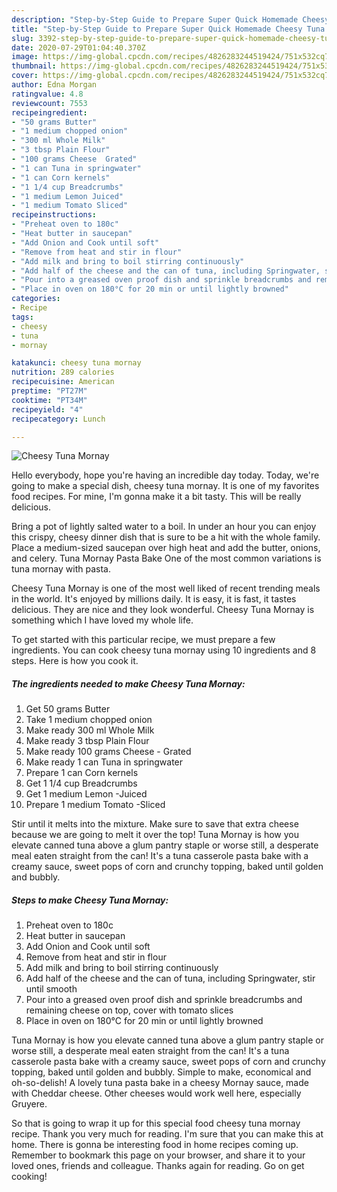```yaml
---
description: "Step-by-Step Guide to Prepare Super Quick Homemade Cheesy Tuna Mornay"
title: "Step-by-Step Guide to Prepare Super Quick Homemade Cheesy Tuna Mornay"
slug: 3392-step-by-step-guide-to-prepare-super-quick-homemade-cheesy-tuna-mornay
date: 2020-07-29T01:04:40.370Z
image: https://img-global.cpcdn.com/recipes/4826283244519424/751x532cq70/cheesy-tuna-mornay-recipe-main-photo.jpg
thumbnail: https://img-global.cpcdn.com/recipes/4826283244519424/751x532cq70/cheesy-tuna-mornay-recipe-main-photo.jpg
cover: https://img-global.cpcdn.com/recipes/4826283244519424/751x532cq70/cheesy-tuna-mornay-recipe-main-photo.jpg
author: Edna Morgan
ratingvalue: 4.8
reviewcount: 7553
recipeingredient:
- "50 grams Butter"
- "1 medium chopped onion"
- "300 ml Whole Milk"
- "3 tbsp Plain Flour"
- "100 grams Cheese  Grated"
- "1 can Tuna in springwater"
- "1 can Corn kernels"
- "1 1/4 cup Breadcrumbs"
- "1 medium Lemon Juiced"
- "1 medium Tomato Sliced"
recipeinstructions:
- "Preheat oven to 180c"
- "Heat butter in saucepan"
- "Add Onion and Cook until soft"
- "Remove from heat and stir in flour"
- "Add milk and bring to boil stirring continuously"
- "Add half of the cheese and the can of tuna, including Springwater, stir until smooth"
- "Pour into a greased oven proof dish and sprinkle breadcrumbs and remaining cheese on top, cover with tomato slices"
- "Place in oven on 180°C for 20 min or until lightly browned"
categories:
- Recipe
tags:
- cheesy
- tuna
- mornay

katakunci: cheesy tuna mornay 
nutrition: 289 calories
recipecuisine: American
preptime: "PT27M"
cooktime: "PT34M"
recipeyield: "4"
recipecategory: Lunch

---
```



![Cheesy Tuna Mornay](https://img-global.cpcdn.com/recipes/4826283244519424/751x532cq70/cheesy-tuna-mornay-recipe-main-photo.jpg)

Hello everybody, hope you're having an incredible day today. Today, we're going to make a special dish, cheesy tuna mornay. It is one of my favorites food recipes. For mine, I'm gonna make it a bit tasty. This will be really delicious.

Bring a pot of lightly salted water to a boil. In under an hour you can enjoy this crispy, cheesy dinner dish that is sure to be a hit with the whole family. Place a medium-sized saucepan over high heat and add the butter, onions, and celery. Tuna Mornay Pasta Bake One of the most common variations is tuna mornay with pasta.

Cheesy Tuna Mornay is one of the most well liked of recent trending meals in the world. It's enjoyed by millions daily. It is easy, it is fast, it tastes delicious. They are nice and they look wonderful. Cheesy Tuna Mornay is something which I have loved my whole life.


To get started with this particular recipe, we must prepare a few ingredients. You can cook cheesy tuna mornay using 10 ingredients and 8 steps. Here is how you cook it.

<!--inarticleads1-->

##### The ingredients needed to make Cheesy Tuna Mornay:

1. Get 50 grams Butter
1. Take 1 medium chopped onion
1. Make ready 300 ml Whole Milk
1. Make ready 3 tbsp Plain Flour
1. Make ready 100 grams Cheese - Grated
1. Make ready 1 can Tuna in springwater
1. Prepare 1 can Corn kernels
1. Get 1 1/4 cup Breadcrumbs
1. Get 1 medium Lemon -Juiced
1. Prepare 1 medium Tomato -Sliced


Stir until it melts into the mixture. Make sure to save that extra cheese because we are going to melt it over the top! Tuna Mornay is how you elevate canned tuna above a glum pantry staple or worse still, a desperate meal eaten straight from the can! It&#39;s a tuna casserole pasta bake with a creamy sauce, sweet pops of corn and crunchy topping, baked until golden and bubbly. 

<!--inarticleads2-->

##### Steps to make Cheesy Tuna Mornay:

1. Preheat oven to 180c
1. Heat butter in saucepan
1. Add Onion and Cook until soft
1. Remove from heat and stir in flour
1. Add milk and bring to boil stirring continuously
1. Add half of the cheese and the can of tuna, including Springwater, stir until smooth
1. Pour into a greased oven proof dish and sprinkle breadcrumbs and remaining cheese on top, cover with tomato slices
1. Place in oven on 180°C for 20 min or until lightly browned


Tuna Mornay is how you elevate canned tuna above a glum pantry staple or worse still, a desperate meal eaten straight from the can! It&#39;s a tuna casserole pasta bake with a creamy sauce, sweet pops of corn and crunchy topping, baked until golden and bubbly. Simple to make, economical and oh-so-delish! A lovely tuna pasta bake in a cheesy Mornay sauce, made with Cheddar cheese. Other cheeses would work well here, especially Gruyere. 

So that is going to wrap it up for this special food cheesy tuna mornay recipe. Thank you very much for reading. I'm sure that you can make this at home. There is gonna be interesting food in home recipes coming up. Remember to bookmark this page on your browser, and share it to your loved ones, friends and colleague. Thanks again for reading. Go on get cooking!
